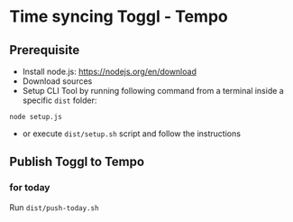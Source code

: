 # Time syncing Toggl - Tempo

## Prerequisite

- Install node.js: https://nodejs.org/en/download
- Download sources
- Setup CLI Tool by running following command from a terminal inside a specific `dist` folder:

```
node setup.js
```

- or execute `dist/setup.sh` script and follow the instructions

## Publish Toggl to Tempo

### for today

Run `dist/push-today.sh`

